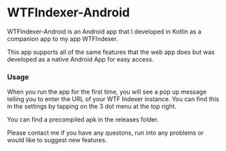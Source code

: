 # WTFIndexer-Android

WTFIndexer-Android is an Android app that I developed in Kotlin as a companion app to my app WTFIndexer. 

This app supports all of the same features that the web app does but was developed as a native Android App for easy access.

### Usage

When you run the app for the first time, you will see a pop up message telling you to enter the URL of your WTF Indexer instance. You can find this in the settings by tapping on the 3 dot menu at the top right.

You can find a precompiled apk in the releases folder.

Please contact me if you have any questons, run into any problems or would like to suggest new features. 

